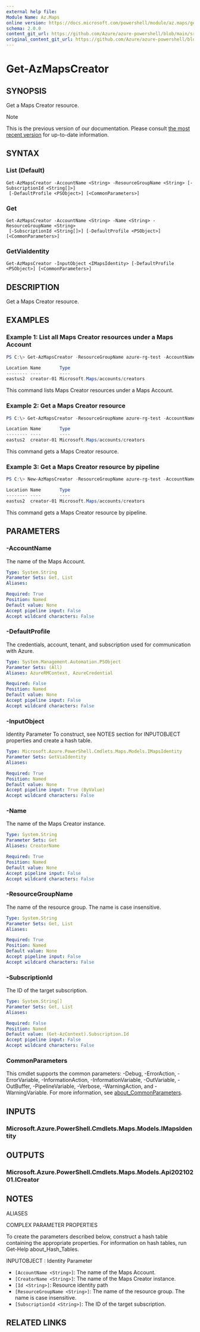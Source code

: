 ```yaml
---
external help file: 
Module Name: Az.Maps
online version: https://docs.microsoft.com/powershell/module/az.maps/get-azmapscreator
schema: 2.0.0
content_git_url: https://github.com/Azure/azure-powershell/blob/main/src/Maps/help/Get-AzMapsCreator.md
original_content_git_url: https://github.com/Azure/azure-powershell/blob/main/src/Maps/help/Get-AzMapsCreator.md
---
```


# Get-AzMapsCreator

## SYNOPSIS
Get a Maps Creator resource.

> [!NOTE]
>This is the previous version of our documentation. Please consult [the most recent version](/powershell/module/az.maps/get-azmapscreator) for up-to-date information.

## SYNTAX

### List (Default)
```
Get-AzMapsCreator -AccountName <String> -ResourceGroupName <String> [-SubscriptionId <String[]>]
 [-DefaultProfile <PSObject>] [<CommonParameters>]
```

### Get
```
Get-AzMapsCreator -AccountName <String> -Name <String> -ResourceGroupName <String>
 [-SubscriptionId <String[]>] [-DefaultProfile <PSObject>] [<CommonParameters>]
```

### GetViaIdentity
```
Get-AzMapsCreator -InputObject <IMapsIdentity> [-DefaultProfile <PSObject>] [<CommonParameters>]
```

## DESCRIPTION
Get a Maps Creator resource.

## EXAMPLES

### Example 1: List all Maps Creator resources under a Maps Account
```powershell
PS C:\> Get-AzMapsCreator -ResourceGroupName azure-rg-test -AccountName pwsh-mapsAccount02 -Name creator-01

Location Name       Type
-------- ----       ----
eastus2  creator-01 Microsoft.Maps/accounts/creators
```

This command lists Maps Creator resources under a Maps Account.

### Example 2: Get a Maps Creator resource
```powershell
PS C:\> Get-AzMapsCreator -ResourceGroupName azure-rg-test -AccountName pwsh-mapsAccount02 -Name creator-01

Location Name       Type
-------- ----       ----
eastus2  creator-01 Microsoft.Maps/accounts/creators
```

This command gets a Maps Creator resource.

### Example 3: Get a Maps Creator resource by pipeline
```powershell
PS C:\> New-AzMapsCreator -ResourceGroupName azure-rg-test -AccountName pwsh-mapsAccount02 -Name creator-01 -Location eastus2 -StorageUnit 3 | Get-AzMapsCreator

Location Name       Type
-------- ----       ----
eastus2  creator-01 Microsoft.Maps/accounts/creators
```

This command gets a Maps Creator resource by pipeline.

## PARAMETERS

### -AccountName
The name of the Maps Account.

```yaml
Type: System.String
Parameter Sets: Get, List
Aliases:

Required: True
Position: Named
Default value: None
Accept pipeline input: False
Accept wildcard characters: False
```

### -DefaultProfile
The credentials, account, tenant, and subscription used for communication with Azure.

```yaml
Type: System.Management.Automation.PSObject
Parameter Sets: (All)
Aliases: AzureRMContext, AzureCredential

Required: False
Position: Named
Default value: None
Accept pipeline input: False
Accept wildcard characters: False
```

### -InputObject
Identity Parameter
To construct, see NOTES section for INPUTOBJECT properties and create a hash table.

```yaml
Type: Microsoft.Azure.PowerShell.Cmdlets.Maps.Models.IMapsIdentity
Parameter Sets: GetViaIdentity
Aliases:

Required: True
Position: Named
Default value: None
Accept pipeline input: True (ByValue)
Accept wildcard characters: False
```

### -Name
The name of the Maps Creator instance.

```yaml
Type: System.String
Parameter Sets: Get
Aliases: CreatorName

Required: True
Position: Named
Default value: None
Accept pipeline input: False
Accept wildcard characters: False
```

### -ResourceGroupName
The name of the resource group.
The name is case insensitive.

```yaml
Type: System.String
Parameter Sets: Get, List
Aliases:

Required: True
Position: Named
Default value: None
Accept pipeline input: False
Accept wildcard characters: False
```

### -SubscriptionId
The ID of the target subscription.

```yaml
Type: System.String[]
Parameter Sets: Get, List
Aliases:

Required: False
Position: Named
Default value: (Get-AzContext).Subscription.Id
Accept pipeline input: False
Accept wildcard characters: False
```

### CommonParameters
This cmdlet supports the common parameters: -Debug, -ErrorAction, -ErrorVariable, -InformationAction, -InformationVariable, -OutVariable, -OutBuffer, -PipelineVariable, -Verbose, -WarningAction, and -WarningVariable. For more information, see [about_CommonParameters](http://go.microsoft.com/fwlink/?LinkID=113216).

## INPUTS

### Microsoft.Azure.PowerShell.Cmdlets.Maps.Models.IMapsIdentity

## OUTPUTS

### Microsoft.Azure.PowerShell.Cmdlets.Maps.Models.Api20210201.ICreator

## NOTES

ALIASES

COMPLEX PARAMETER PROPERTIES

To create the parameters described below, construct a hash table containing the appropriate properties. For information on hash tables, run Get-Help about_Hash_Tables.


INPUTOBJECT <IMapsIdentity>: Identity Parameter
  - `[AccountName <String>]`: The name of the Maps Account.
  - `[CreatorName <String>]`: The name of the Maps Creator instance.
  - `[Id <String>]`: Resource identity path
  - `[ResourceGroupName <String>]`: The name of the resource group. The name is case insensitive.
  - `[SubscriptionId <String>]`: The ID of the target subscription.

## RELATED LINKS

